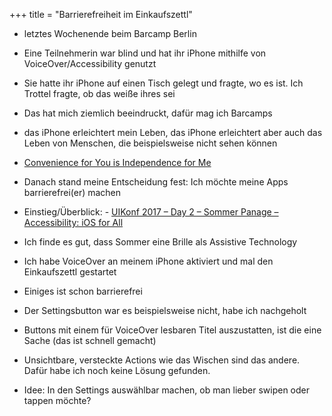 +++
title = "Barrierefreiheit im Einkaufszettl"

- letztes Wochenende beim Barcamp Berlin
- Eine Teilnehmerin war blind und hat ihr iPhone mithilfe von VoiceOver/Accessibility genutzt
- Sie hatte ihr iPhone auf einen Tisch gelegt und fragte, wo es ist. Ich Trottel fragte, ob das weiße ihres sei
- Das hat mich ziemlich beeindruckt, dafür mag ich Barcamps
- das iPhone erleichtert mein Leben, das iPhone erleichtert aber auch das Leben von Menschen, die beispielsweise nicht sehen können
- [Convenience for You is Independence for Me](https://developer.apple.com/videos/play/wwdc2017/110/)
- Danach stand meine Entscheidung fest: Ich möchte meine Apps barrierefrei(er) machen

- Einstieg/Überblick: - [UIKonf 2017 – Day 2 – Sommer Panage – Accessibility: iOS for All](https://www.youtube.com/watch?v=G01Ac5njNSs)
- Ich finde es gut, dass Sommer eine Brille als Assistive Technology

- Ich habe VoiceOver an meinem iPhone aktiviert und mal den Einkaufszettl gestartet
- Einiges ist schon barrierefrei
- Der Settingsbutton war es beispielsweise nicht, habe ich nachgeholt
- Buttons mit einem für VoiceOver lesbaren Titel auszustatten, ist die eine Sache (das ist schnell gemacht)
- Unsichtbare, versteckte Actions wie das Wischen sind das andere. Dafür habe ich noch keine Lösung gefunden.
- Idee: In den Settings auswählbar machen, ob man lieber swipen oder tappen möchte?